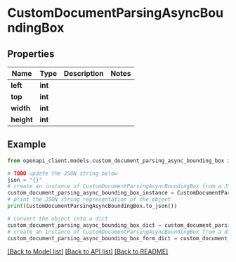 # CustomDocumentParsingAsyncBoundingBox


## Properties

Name | Type | Description | Notes
------------ | ------------- | ------------- | -------------
**left** | **int** |  | 
**top** | **int** |  | 
**width** | **int** |  | 
**height** | **int** |  | 

## Example

```python
from openapi_client.models.custom_document_parsing_async_bounding_box import CustomDocumentParsingAsyncBoundingBox

# TODO update the JSON string below
json = "{}"
# create an instance of CustomDocumentParsingAsyncBoundingBox from a JSON string
custom_document_parsing_async_bounding_box_instance = CustomDocumentParsingAsyncBoundingBox.from_json(json)
# print the JSON string representation of the object
print(CustomDocumentParsingAsyncBoundingBox.to_json())

# convert the object into a dict
custom_document_parsing_async_bounding_box_dict = custom_document_parsing_async_bounding_box_instance.to_dict()
# create an instance of CustomDocumentParsingAsyncBoundingBox from a dict
custom_document_parsing_async_bounding_box_form_dict = custom_document_parsing_async_bounding_box.from_dict(custom_document_parsing_async_bounding_box_dict)
```
[[Back to Model list]](../README.md#documentation-for-models) [[Back to API list]](../README.md#documentation-for-api-endpoints) [[Back to README]](../README.md)


